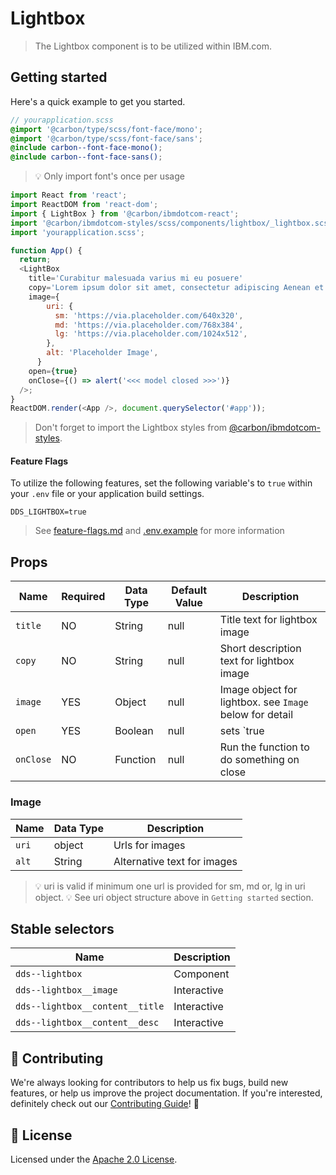 # Lightbox

> The Lightbox component is to be utilized within IBM.com.

## Getting started

Here's a quick example to get you started.

```scss
// yourapplication.scss
@import '@carbon/type/scss/font-face/mono';
@import '@carbon/type/scss/font-face/sans';
@include carbon--font-face-mono();
@include carbon--font-face-sans();
```

> 💡 Only import font's once per usage

```javascript
import React from 'react';
import ReactDOM from 'react-dom';
import { LightBox } from '@carbon/ibmdotcom-react';
import '@carbon/ibmdotcom-styles/scss/components/lightbox/_lightbox.scss';
import 'yourapplication.scss';

function App() {
  return;
  <LightBox
    title='Curabitur malesuada varius mi eu posuere'
    copy='Lorem ipsum dolor sit amet, consectetur adipiscing Aenean et ultricies est.'
    image={
        uri: {
          sm: 'https://via.placeholder.com/640x320',
          md: 'https://via.placeholder.com/768x384',
          lg: 'https://via.placeholder.com/1024x512',
        },
        alt: 'Placeholder Image',
      }
    open={true}
    onClose={() => alert('<<< model closed >>>')}
  />;
}
ReactDOM.render(<App />, document.querySelector('#app'));
```

> Don't forget to import the Lightbox styles from
> [@carbon/ibmdotcom-styles](https://github.com/carbon-design-system/ibm-dotcom-library/blob/master/packages/styles).

#### Feature Flags

To utilize the following features, set the following variable's to `true` within
your `.env` file or your application build settings.

```
DDS_LIGHTBOX=true
```

> See
> [feature-flags.md](https://github.com/carbon-design-system/ibm-dotcom-library/blob/master/packages/patterns-react/docs/feature-flags.md)
> and
> [.env.example](https://github.com/carbon-design-system/ibm-dotcom-library/blob/master/packages/patterns-react/.env.example)
> for more information

## Props

| Name      | Required | Data Type | Default Value | Description                                             |
| --------- | -------- | --------- | ------------- | ------------------------------------------------------- |
| `title`   | NO       | String    | null          | Title text for lightbox image                           |
| `copy`    | NO       | String    | null          | Short description text for lightbox image               |
| `image`   | YES      | Object    | null          | Image object for lightbox. see `Image` below for detail |
| `open`    | YES      | Boolean   | null          | sets `true | false` whether the lightbox is open/close  |
| `onClose` | NO       | Function  | null          | Run the function to do something on close               |

### Image

| Name  | Data Type | Description                 |
| ----- | --------- | --------------------------- |
| `uri` | object    | Urls for images             |
| `alt` | String    | Alternative text for images |

> 💡 uri is valid if minimum one url is provided for sm, md or, lg in uri
> object. 💡 See uri object structure above in `Getting started` section.

## Stable selectors

| Name                            | Description |
| ------------------------------- | ----------- |
| `dds--lightbox`                 | Component   |
| `dds--lightbox__image`          | Interactive |
| `dds--lightbox__content__title` | Interactive |
| `dds--lightbox__content__desc`  | Interactive |

## 🙌 Contributing

We're always looking for contributors to help us fix bugs, build new features,
or help us improve the project documentation. If you're interested, definitely
check out our
[Contributing Guide](https://github.com/carbon-design-system/ibm-dotcom-library/blob/master/.github/CONTRIBUTING.md)!
👀

## 📝 License

Licensed under the
[Apache 2.0 License](https://github.com/carbon-design-system/ibm-dotcom-library/blob/master/LICENSE).
